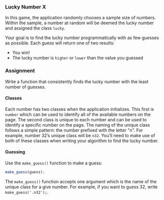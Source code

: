 ### Lucky Number X

In this game, the application randomly chooses a sample size of numbers. Within the sample, a number at random will be deemed the lucky number and assigned the class ```lucky```.

Your goal is to find the lucky number programmatically with as few guesses as possible. Each guess will return one of two results: 

- You win!
- The lucky number is ```higher``` or ```lower``` than the value you guessed

### Assignment

Write a function that consistently finds the lucky number with the least number of guesses.

#### Classes

Each number has two classes when the application initializes. This first is ```number``` which can be used to identify all of the available numbers on the page. The second class is unique to each number and can be used to identify a specific number on the page. The naming of the unique class follows a simple pattern: the number prefixed with the letter "n". For example, number 32&rsquo;s unique class will be ```n32```. You&rsquo;ll need to make use of both of these classes when writing your algorithm to find the lucky number.

#### Guessing

Use the ```make_guess()``` function to make a guess:

```javascript
make_guess(guess);
```

The ```make_guess()``` function accepts one argument which is the name of the unique class for a give number. For example, if you want to guess 32, write ```make_guess('.n32');```.